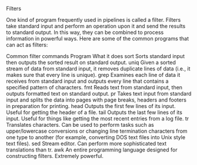 Filters

One kind of program frequently used in pipelines is called a filter. Filters take standard input and perform an operation upon it and send the results to standard output. In this way, they can be combined to process information in powerful ways. Here are some of the common programs that can act as filters:

Common filter commands Program 	What it does
sort 	Sorts standard input then outputs the sorted result on standard output.
uniq 	Given a sorted stream of data from standard input, it removes duplicate lines of data (i.e., it makes sure that every line is unique).
grep 	Examines each line of data it receives from standard input and outputs every line that contains a specified pattern of characters.
fmt 	Reads text from standard input, then outputs formatted text on standard output.
pr 	Takes text input from standard input and splits the data into pages with page breaks, headers and footers in preparation for printing.
head 	Outputs the first few lines of its input. Useful for getting the header of a file.
tail 	Outputs the last few lines of its input. Useful for things like getting the most recent entries from a log file.
tr 	Translates characters. Can be used to perform tasks such as upper/lowercase conversions or changing line termination characters from one type to another (for example, converting DOS text files into Unix style text files).
sed 	Stream editor. Can perform more sophisticated text translations than tr.
awk 	An entire programming language designed for constructing filters. Extremely powerful.
